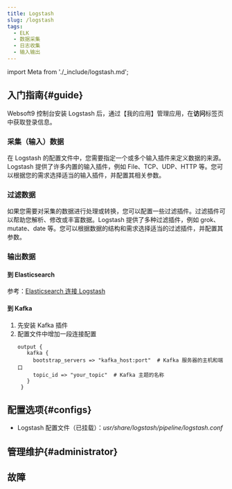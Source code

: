 ```yaml
---
title: Logstash
slug: /logstash
tags:
  - ELK
  - 数据采集
  - 日志收集
  - 输入输出
---
```


import Meta from './_include/logstash.md';

<Meta name="meta" />

## 入门指南{#guide}

Websoft9 控制台安装 Logstash 后，通过【我的应用】管理应用，在**访问**标签页中获取登录信息。  

### 采集（输入）数据

在 Logstash 的配置文件中，您需要指定一个或多个输入插件来定义数据的来源。Logstash 提供了许多内置的输入插件，例如 File、TCP、UDP、HTTP 等。您可以根据您的需求选择适当的输入插件，并配置其相关参数。

### 过滤数据

如果您需要对采集的数据进行处理或转换，您可以配置一些过滤插件。过滤插件可以帮助您解析、修改或丰富数据。Logstash 提供了多种过滤插件，例如 grok、mutate、date 等。您可以根据数据的结构和需求选择适当的过滤插件，并配置其参数。

### 输出数据

#### 到 Elasticsearch 

参考：[Elasticsearch 连接 Logstash](./elasticsearch#logstash)

#### 到 Kafka

1. 先安装 Kafka 插件
2. 配置文件中增加一段连接配置
   ```
   output {
      kafka {
        bootstrap_servers => "kafka_host:port"  # Kafka 服务器的主机和端口
        topic_id => "your_topic"  # Kafka 主题的名称
      }
    }
   ```

## 配置选项{#configs}

- Logstash 配置文件（已挂载）：*usr/share/logstash/pipeline/logstash.conf*  


## 管理维护{#administrator}

## 故障